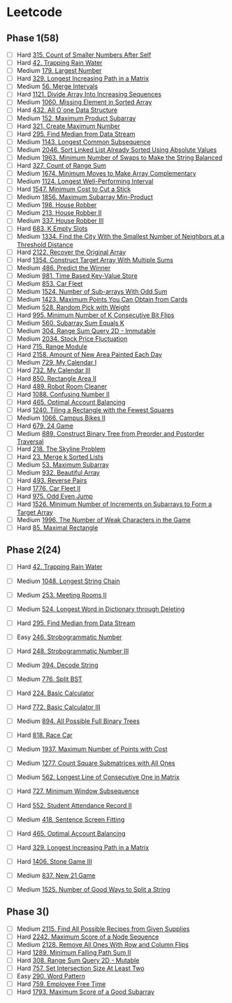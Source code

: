 # Leetcode
## Phase 1(58)
- [ ] Hard [315. Count of Smaller Numbers After Self](https://leetcode.com/problems/count-of-smaller-numbers-after-self/)
- [ ] Hard [42. Trapping Rain Water](https://leetcode.com/problems/trapping-rain-water/)
- [ ] Medium [179. Largest Number](https://leetcode.com/problems/largest-number/)
- [ ] Hard [329. Longest Increasing Path in a Matrix](https://leetcode.com/problems/longest-increasing-path-in-a-matrix/)
- [ ] Medium [56. Merge Intervals](https://leetcode.com/problems/merge-intervals/)
- [ ] Hard [1121. Divide Array Into Increasing Sequences](https://leetcode.com/problems/divide-array-into-increasing-sequences/)
- [ ] Medium [1060. Missing Element in Sorted Array](https://leetcode.com/problems/missing-element-in-sorted-array/)
- [ ] Hard [432. All O\`one Data Structure](https://leetcode.com/problems/all-oone-data-structure/)
- [ ] Medium [152. Maximum Product Subarray](https://leetcode.com/problems/maximum-product-subarray/)
- [ ] Hard [321. Create Maximum Number](https://leetcode.com/problems/create-maximum-number/)
- [ ] Hard [295. Find Median from Data Stream](https://leetcode.com/problems/find-median-from-data-stream/)
- [ ] Medium [1143. Longest Common Subsequence](https://leetcode.com/problems/longest-common-subsequence/)
- [ ] Medium [2046. Sort Linked List Already Sorted Using Absolute Values](https://leetcode.com/problems/sort-linked-list-already-sorted-using-absolute-values/)
- [ ] Medium [1963. Minimum Number of Swaps to Make the String Balanced](https://leetcode.com/problems/minimum-number-of-swaps-to-make-the-string-balanced/)
- [ ] Hard [327. Count of Range Sum](https://leetcode.com/problems/count-of-range-sum/)
- [ ] Medium [1674. Minimum Moves to Make Array Complementary](https://leetcode.com/problems/minimum-moves-to-make-array-complementary/)
- [ ] Medium [1124. Longest Well-Performing Interval](https://leetcode.com/problems/longest-well-performing-interval/)
- [ ] Hard [1547. Minimum Cost to Cut a Stick](https://leetcode.com/problems/minimum-cost-to-cut-a-stick/)
- [ ] Medium [1856. Maximum Subarray Min-Product](https://leetcode.com/problems/maximum-subarray-min-product/)
- [ ] Medium [198. House Robber](https://leetcode.com/problems/house-robber/)
- [ ] Medium [213. House Robber II](https://leetcode.com/problems/house-robber-ii/)
- [ ] Medium [337. House Robber III](https://leetcode.com/problems/house-robber-iii/)
- [ ] Hard [683. K Empty Slots](https://leetcode.com/problems/k-empty-slots/)
- [ ] Medium [1334. Find the City With the Smallest Number of Neighbors at a Threshold Distance](https://leetcode.com/problems/find-the-city-with-the-smallest-number-of-neighbors-at-a-threshold-distance/)
- [ ] Hard [2122. Recover the Original Array](https://leetcode.com/problems/recover-the-original-array/)
- [ ] Hard [1354. Construct Target Array With Multiple Sums](https://leetcode.com/problems/construct-target-array-with-multiple-sums/)
- [ ] Medium [486. Predict the Winner](https://leetcode.com/problems/predict-the-winner/)
- [ ] Medium [981. Time Based Key-Value Store](https://leetcode.com/problems/time-based-key-value-store/)
- [ ] Medium [853. Car Fleet](https://leetcode.com/problems/car-fleet/)
- [ ] Medium [1524. Number of Sub-arrays With Odd Sum](https://leetcode.com/problems/number-of-sub-arrays-with-odd-sum/)
- [ ] Medium [1423. Maximum Points You Can Obtain from Cards](https://leetcode.com/problems/maximum-points-you-can-obtain-from-cards/)
- [ ] Medium [528. Random Pick with Weight](https://leetcode.com/problems/random-pick-with-weight/)
- [ ] Hard [995. Minimum Number of K Consecutive Bit Flips](https://leetcode.com/problems/minimum-number-of-k-consecutive-bit-flips/)
- [ ] Medium [560. Subarray Sum Equals K](https://leetcode.com/problems/subarray-sum-equals-k/)
- [ ] Medium [304. Range Sum Query 2D - Immutable](https://leetcode.com/problems/range-sum-query-2d-immutable/)
- [ ] Medium [2034. Stock Price Fluctuation](https://leetcode.com/problems/stock-price-fluctuation/)
- [ ] Hard [715. Range Module](https://leetcode.com/problems/range-module/)
- [ ] Hard [2158. Amount of New Area Painted Each Day](https://leetcode.com/problems/amount-of-new-area-painted-each-day/)
- [ ] Medium [729. My Calendar I](https://leetcode.com/problems/my-calendar-i/)
- [ ] Hard [732. My Calendar III](https://leetcode.com/problems/my-calendar-iii/)
- [ ] Hard [850. Rectangle Area II](https://leetcode.com/problems/rectangle-area-ii/)
- [ ] Hard [489. Robot Room Cleaner](https://leetcode.com/problems/robot-room-cleaner/)
- [ ] Hard [1088. Confusing Number II](https://leetcode.com/problems/confusing-number-ii/)
- [ ] Hard [465. Optimal Account Balancing](https://leetcode.com/problems/optimal-account-balancing/)
- [ ] Hard [1240. Tiling a Rectangle with the Fewest Squares](https://leetcode.com/problems/tiling-a-rectangle-with-the-fewest-squares/)
- [ ] Medium [1066. Campus Bikes II](https://leetcode.com/problems/campus-bikes-ii/)
- [ ] Hard [679. 24 Game](https://leetcode.com/problems/24-game/)
- [ ] Medium [889. Construct Binary Tree from Preorder and Postorder Traversal](https://leetcode.com/problems/construct-binary-tree-from-preorder-and-postorder-traversal/)
- [ ] Hard [218. The Skyline Problem](https://leetcode.com/problems/the-skyline-problem/)
- [ ] Hard [23. Merge k Sorted Lists](https://leetcode.com/problems/merge-k-sorted-lists/)
- [ ] Medium [53. Maximum Subarray](https://leetcode.com/problems/maximum-subarray/)
- [ ] Medium [932. Beautiful Array](https://leetcode.com/problems/beautiful-array/)
- [ ] Hard [493. Reverse Pairs](https://leetcode.com/problems/reverse-pairs/)
- [ ] Hard [1776. Car Fleet II](https://leetcode.com/problems/car-fleet-ii/)
- [ ] Hard [975. Odd Even Jump](https://leetcode.com/problems/odd-even-jump/)
- [ ] Hard [1526. Minimum Number of Increments on Subarrays to Form a Target Array](https://leetcode.com/problems/minimum-number-of-increments-on-subarrays-to-form-a-target-array/)
- [ ] Medium [1996. The Number of Weak Characters in the Game](https://leetcode.com/problems/the-number-of-weak-characters-in-the-game/)
- [ ] Hard [85. Maximal Rectangle](https://leetcode.com/problems/maximal-rectangle/)

## Phase 2(24)
- [ ] Hard [42. Trapping Rain Water](https://leetcode.com/problems/trapping-rain-water/)
- [ ] Medium [1048. Longest String Chain](https://leetcode.com/problems/longest-string-chain/)
- [ ] Medium [253. Meeting Rooms II](https://leetcode.com/problems/meeting-rooms-ii/)
- [ ] Medium [524. Longest Word in Dictionary through Deleting](https://leetcode.com/problems/longest-word-in-dictionary-through-deleting/)
- [ ] Hard [295. Find Median from Data Stream](https://leetcode.com/problems/find-median-from-data-stream/)
- [ ] Easy [246. Strobogrammatic Number](https://leetcode.com/problems/strobogrammatic-number/)
- [ ] Hard [248. Strobogrammatic Number III](https://leetcode.com/problems/strobogrammatic-number-iii/)
- [ ] Medium [394. Decode String](https://leetcode.com/problems/decode-string/)
- [ ] Medium [776. Split BST](https://leetcode.com/problems/split-bst/)
- [ ] Hard [224. Basic Calculator](https://leetcode.com/problems/basic-calculator/)
- [ ] Hard [772. Basic Calculator III](https://leetcode.com/problems/basic-calculator-iii/)
- [ ] Medium [894. All Possible Full Binary Trees](https://leetcode.com/problems/all-possible-full-binary-trees/)
- [ ] Hard [818. Race Car](https://leetcode.com/problems/race-car/)
- [ ] Medium [1937. Maximum Number of Points with Cost](https://leetcode.com/problems/maximum-number-of-points-with-cost/)
- [ ] Medium [1277. Count Square Submatrices with All Ones](https://leetcode.com/problems/count-square-submatrices-with-all-ones/)
- [ ] Medium [562. Longest Line of Consecutive One in Matrix](https://leetcode.com/problems/longest-line-of-consecutive-one-in-matrix/)
- [ ] Hard [727. Minimum Window Subsequence](https://leetcode.com/problems/minimum-window-subsequence/)
- [ ] Hard [552. Student Attendance Record II](https://leetcode.com/problems/student-attendance-record-ii/)
- [ ] Medium [418. Sentence Screen Fitting](https://leetcode.com/problems/sentence-screen-fitting/)
- [ ] Hard [465. Optimal Account Balancing](https://leetcode.com/problems/optimal-account-balancing/)
- [ ] Hard [329. Longest Increasing Path in a Matrix](https://leetcode.com/problems/longest-increasing-path-in-a-matrix/)
- [ ] Hard [1406. Stone Game III](https://leetcode.com/problems/stone-game-iii/)
- [ ] Medium [837. New 21 Game](https://leetcode.com/problems/new-21-game/)
- [ ] Medium [1525. Number of Good Ways to Split a String](https://leetcode.com/problems/number-of-good-ways-to-split-a-string/)


## Phase 3()
- [ ] Medium [2115. Find All Possible Recipes from Given Supplies](https://leetcode.com/problems/find-all-possible-recipes-from-given-supplies/)
- [ ] Hard [2242. Maximum Score of a Node Sequence](https://leetcode.com/problems/maximum-score-of-a-node-sequence/)
- [ ] Medium [2128. Remove All Ones With Row and Column Flips](https://leetcode.com/problems/remove-all-ones-with-row-and-column-flips/)
- [ ] Hard [1289. Minimum Falling Path Sum II](https://leetcode.com/problems/minimum-falling-path-sum-ii/)
- [ ] Hard [308. Range Sum Query 2D - Mutable](https://leetcode.com/problems/range-sum-query-2d-mutable/)
- [ ] Hard [757. Set Intersection Size At Least Two](https://leetcode.com/problems/set-intersection-size-at-least-two/)
- [ ] Easy [290. Word Pattern](https://leetcode.com/problems/word-pattern/)
- [ ] Hard [759. Employee Free Time](https://leetcode.com/problems/employee-free-time/)
- [ ] Hard [1793. Maximum Score of a Good Subarray](https://leetcode.com/problems/maximum-score-of-a-good-subarray/)

